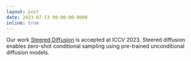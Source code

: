 ```yaml
---
layout: post
date: 2023-07-13 00:00:00-0000
inline: true
---
```


Our work <a href="[https://ieeexplore.ieee.org/abstract/document/10042661](https://openaccess.thecvf.com/content/ICCV2023/papers/Nair_Steered_Diffusion_A_Generalized_Framework_for_Plug-and-Play_Conditional_Image_Synthesis_ICCV_2023_paper.pdf)https://openaccess.thecvf.com/content/ICCV2023/papers/Nair_Steered_Diffusion_A_Generalized_Framework_for_Plug-and-Play_Conditional_Image_Synthesis_ICCV_2023_paper.pdf">Steered Diffusion</a> is accepted at ICCV 2023. Steered diffusion enables zero-shot conditional sampling using pre-trained unconditional diffusion models.
